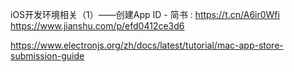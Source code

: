 
iOS开发环境相关（1）——创建App ID - 简书 : https://t.cn/A6ir0Wfi
https://www.jianshu.com/p/efd0412ce3d6

https://www.electronjs.org/zh/docs/latest/tutorial/mac-app-store-submission-guide
